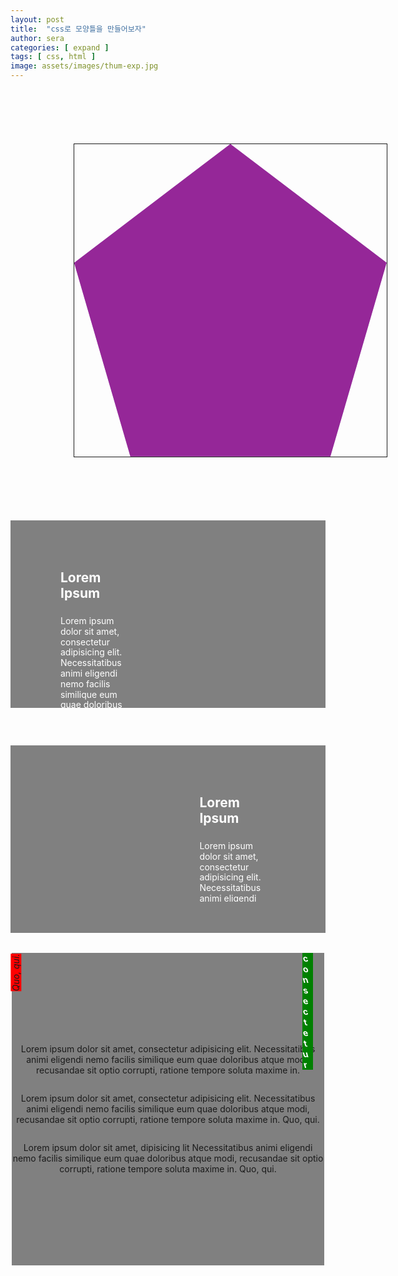 ```yaml
---
layout: post
title:  "css로 모양틀을 만들어보자"
author: sera
categories: [ expand ]
tags: [ css, html ]
image: assets/images/thum-exp.jpg
---
```



<div class="diagonal_wrap">
	<div>
		<span class="box_bg"></span>
	</div>
</div>

<style>
.diagonal_wrap{width:500px;height:500px;padding:0;position:relative;overflow:hidden;z-index:0;border: 1px solid;margin:20%;}
	.diagonal_wrap div{clip-path: polygon(50% 0%, 100% 38%, 82% 100%, 18% 100%, 0% 38%);overflow: hidden;}
.diagonal_wrap span{width:100%;height:0;padding-top: 100%;background:url(/assets/images/15.jpg) no-repeat left center rebeccapurple;background-size: cover; display:block;position:relative}
.diagonal_wrap span:before{width:100%;height:100%;display:block;content:"";background:rgba(220,20,150,.4);position:absolute;top:0;}
	
	
/*.diagonal_wrap p{font-size:2em;font-weight:600;text-align: center;transform: rotate(30deg)}*/
/*.diagonal_wrap i{display:block;height:300px;color:#fff;text-align:center;font-weight:600;background:rgba(220,20,150,.5);}*/
</style>

<div class="diagonalBox">
    <div>
      <h2>Lorem Ipsum</h2>
      <p>Lorem ipsum dolor sit amet, consectetur adipisicing elit. Necessitatibus animi eligendi nemo facilis similique eum quae doloribus atque modi, recusandae sit optio corrupti, ratione tempore soluta maxime in. Quo, qui.</p>
    </div>
	<i class="skewd"></i>
</div>
<div class="diagonalBox dbLeft">
    <div>
      <h2>Lorem Ipsum</h2>
      <p>Lorem ipsum dolor sit amet, consectetur adipisicing elit. Necessitatibus animi eligendi nemo facilis similique eum quae doloribus atque modi, recusandae sit optio corrupti, ratione tempore soluta maxime in. Quo, qui.</p>
      <p>Lorem ipsum dolor sit amet, consectetur adipisicing elit. Necessitatibus animi eligendi nemo facilis similique eum quae doloribus atque modi, recusandae sit optio corrupti, ratione tempore soluta maxime in. Quo, qui.</p>
    </div>
	<i class="skewd"></i>
</div>

<style>
* {
  margin: 0;
  padding: 0;
}


.diagonalBox {position: relative;max-width: 800px;margin: 60px auto 0;overflow: hidden;color: white;background: gray}
.skewd{width: 200%;height: 0;padding-top: 100%;transform: skewY(-30deg);overflow: hidden;display:block}
.skewd:before {content: '';width: 100%;height: 100%;position: absolute;top: 0;right: 0;background: url(/assets/images/15.jpg) no-repeat top left;background-size: contain;transform: skewY(30deg);z-index: -1;}
.diagonalBox div {height:100%;padding: 50px 20px 0;box-sizing: border-box;overflow: auto}
.diagonalBox h2 {padding-bottom: 10px;}
.diagonalBox p {line-height: 1.2;}


@media all and (min-width:768px){
.diagonalBox {height:300px}
.skewd{position: absolute;top: 0;right: 0;width: 60%;height: 100%;padding:0;transform: skewX(-30deg) translateX(85px);}
.skewd:before {background-position:center;background-size: cover;transform: skewX(30deg) translateX(-85px);}
.diagonalBox div {width: 40%;padding:50px 0 50px 80px;}

.dbLeft .skewd{left:0;right:auto;transform: skewX(30deg) translateX(-85px)}
.dbLeft .skewd:before{transform: skewX(-30deg) translateX(85px)}
.dbLeft div{padding:0;padding-right:80px; margin:50px 0 50px 60%;height:calc(100% - 100px)}
}

</style>

<div class="rotateBox">
	<p>Lorem ipsum dolor sit amet, consectetur adipisicing elit. Necessitatibus animi eligendi nemo facilis similique eum quae doloribus atque modi, recusandae sit optio corrupti, ratione tempore soluta maxime in. <em>Quo, qui.</em></p>
	<p>Lorem ipsum dolor sit amet, consectetur adipisicing elit. Necessitatibus animi eligendi nemo facilis similique eum quae doloribus atque modi, recusandae sit optio corrupti, ratione tempore soluta maxime in. Quo, qui.</p>
	<p>Lorem ipsum dolor sit amet, <span><b>c</b><b>o</b><b>n</b><b>s</b><b>e</b><b>c</b><b>t</b><b>e</b><b>t</b><b>u</b><b>r</b></span> dipisicing lit Necessitatibus animi eligendi nemo facilis similique eum quae doloribus atque modi, recusandae sit optio corrupti, ratione tempore soluta maxime in. Quo, qui.</p>
</div>
<style>
	.rotateBox{background: gray;width:500px;height: 500px;margin:2rem auto;display: flex;flex-direction: column;justify-content: center;text-align:center;position: relative}
	.rotateBox p{}
	.rotateBox em{transform: rotate(-90deg);display: inline-block;background: red;position:absolute;top:3ex;left:-3ex;}
	.rotateBox span{width:2ch;text-align:center;position:absolute;top:0;right:2ch;background:green}
	.rotateBox b{width:1ch;transform: skewX(15deg);word-break: break-all; display:block;color:white;}
</style>
